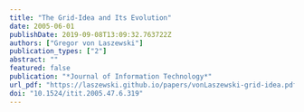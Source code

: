 ```yaml
---
title: "The Grid-Idea and Its Evolution"
date: 2005-06-01
publishDate: 2019-09-08T13:09:32.763722Z
authors: ["Gregor von Laszewski"]
publication_types: ["2"]
abstract: ""
featured: false
publication: "*Journal of Information Technology*"
url_pdf: "https://laszewski.github.io/papers/vonLaszewski-grid-idea.pdf"
doi: "10.1524/itit.2005.47.6.319"
---
```



